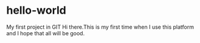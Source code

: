 # hello-world
My first project in GIT
Hi there.This is my first time when I use this platform and I hope that all will be good.
